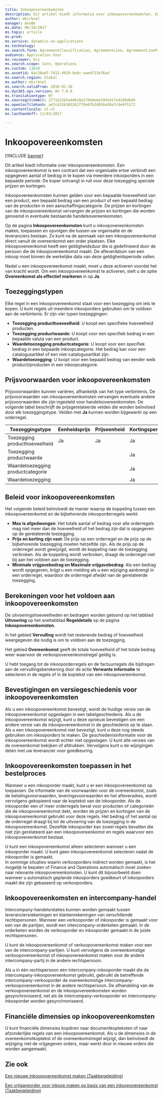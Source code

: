 ```yaml
---
title: Inkoopovereenkomsten
description: Dit artikel biedt informatie over inkoopovereenkomsten. Een inkoopovereenkomst is een contract dat een organisatie ertoe verbindt een opgegeven aantal of bedrag in te kopen via meerdere inkooporders in een bepaalde periode. De koper ontvangt in ruil voor deze toezegging speciale prijzen en kortingen.
author: mkirknel
manager: AnnBe
ms.date: 06/20/2017
ms.topic: article
ms.prod: 
ms.service: dynamics-ax-applications
ms.technology: 
ms.search.form: AgreementClassification, AgreementLine, AgreementLinePrompt, PurchAgreement, PurchAgreementCreate, PurchAgreementGenerateReleaseOrder, PurchAgreementHistory, PurchAgreementInvoiceJournal
audience: Application User
ms.reviewer: bis
ms.search.scope: Core, Operations
ms.custom: 11634
ms.assetid: 8ac20adf-7412-4929-be8c-aaedf23a76ad
ms.search.region: Global
ms.author: mkirknel
ms.search.validFrom: 2016-02-28
ms.dyn365.ops.version: AX 7.0.0
ms.translationtype: HT
ms.sourcegitcommit: 2771a31b5a4d418a27de0ebe1945d1fed2d8d6d6
ms.openlocfilehash: a47c631b265262f78e0fb3d956a98a7c9e9f5172
ms.contentlocale: nl-nl
ms.lasthandoff: 11/03/2017

---
```


# <a name="purchase-agreements"></a>Inkoopovereenkomsten

[!INCLUDE [banner](../includes/banner.md)]

Dit artikel biedt informatie over inkoopovereenkomsten. Een inkoopovereenkomst is een contract dat een organisatie ertoe verbindt een opgegeven aantal of bedrag in te kopen via meerdere inkooporders in een bepaalde periode. De koper ontvangt in ruil voor deze toezegging speciale prijzen en kortingen. 

Inkoopovereenkomsten kunnen gelden voor een bepaalde hoeveelheid van een product, een bepaald bedrag van een product of een bepaald bedrag van de producten in een aanschaffingscategorie. De prijzen en kortingen van de inkoopovereenkomst vervangen de prijzen en kortingen die worden genoemd in eventuele bestaande handelsovereenkomsten.  

Op de pagina **Inkoopovereenkomsten** kunt u inkoopovereenkomsten maken, toepassen en opvolgen die tussen uw organisatie en de leveranciers bestaan. Zo kunt na de aanmaak van een inkoopovereenkomst direct vanuit de overeenkomst een order plaatsen. Elke inkoopovereenkomst heeft een geldigheidsduur die is gedefinieerd door de persoon die de inkoopovereenkomst maakt. De afleverdatum van een inkoop moet binnen de werkelijke data van deze geldigheidsperiode vallen.  

Nadat u een inkoopovereenkomst maakt, moet u deze activeren voordat het van kracht wordt. Om een inkoopovereenkomst te activeren, stelt u de optie **Overeenkomst als effectief markeren** in op **Ja**.

## <a name="commitment-types"></a>Toezeggingstypen
Elke regel in een inkoopovereenkomst staat voor een toezegging om iets te kopen. U kunt regels uit meerdere inkooporders gebruiken om te voldoen aan de verbintenis. Er zijn vier typen toezeggingen:

-   **Toezegging producthoeveelheid**: U koopt een specifieke hoeveelheid producten.
-   **Toezegging productwaarde**: U koopt voor een specifiek bedrag in een bepaalde valuta van een product.
-   **Waardetoezegging productcategorie**: U koopt voor een specifiek bedrag in een bepaalde inkoopcategorie. Het bedrag kan voor een catalogusartikel of een niet-catalogusartikel zijn.
-   **Waardetoezegging**: U koopt voor een bepaald bedrag van eender welk product/producten in een inkoopcategorie.

## <a name="pricing-terms-for-purchase-agreements"></a>Prijsvoorwaarden voor inkoopovereenkomsten
Prijsvoorwaarden kunnen variëren, afhankelijk van het type verbintenis. De prijsvoorwaarden van inkoopovereenkomsten vervangen eventuele andere prijsvoorwaarden die zijn ingesteld voor handelsovereenkomsten. De volgende tabel beschrijft de prijsgerelateerde velden die worden beïnvloed door elk toezeggingstype. Velden met **Ja** kunnen worden bijgewerkt op een orderregel.

| Toezeggingstype                   | Eenheidsprijs | Prijseenheid | Kortingspercentage | Contantkortingsbedrag |
|-----------------------------------|------------|------------|------------------|----------------------|
| Toezegging producthoeveelheid       | Ja        | Ja        | Ja              | Ja                  |
| Toezegging productwaarde          |            |            | Ja              |                      |
| Waardetoezegging productcategorie |            |            | Ja              |                      |
| Waardetoezegging                  |            |            | Ja              |                      |

## <a name="policies-for-purchase-agreements"></a>Beleid voor inkoopovereenkomsten
Het volgende beleid beïnvloedt de manier waarop de koppeling tussen een inkoopovereenkomst en de bijbehorende inkooporderregels werkt:

-   **Max is afgedwongen**: Het totale aantal of bedrag voor alle orderregels mag niet meer dan de hoeveelheid of het bedrag zijn dat is opgegeven op de gerelateerde toezegging.
-   **Prijs en korting zijn vast**: De prijs op een orderregel en de prijs op de bijbehorende toezegging moeten hetzelfde zijn. Als de prijs op de orderregel wordt gewijzigd, wordt de koppeling naar de toezegging verbroken. Als de koppeling wordt verbroken, draagt de orderregel niet bij aan het voldoen aan de toezegging.
-   **Minimale vrijgavebedrag en Maximale vrijgavebedrag**: Als een bedrag wordt opgegeven, krijgt u een melding als u een wijziging aanbrengt in een orderregel, waardoor de orderregel afwijkt van de gerelateerde toezegging.

## <a name="fulfillment-calculations-for-purchase-agreements"></a>Berekeningen voor het voldoen aan inkoopovereenkomsten
De uitvoeringshoeveelheden en bedragen worden getoond op het tabblad **Uitvoering** op het sneltabblad **Regeldetails** op de pagina **Inkoopovereenkomsten**.  

In het gebied **Vervulling** wordt het resterende bedrag of hoeveelheid weergegeven die nodig is om te voldoen aan de toezegging.  

Het gebied **Overeenkomst** geeft de totale hoeveelheid of het totale bedrag weer waarvoor de verkoopovereenkomstregel geldig is.  

U hebt toegang tot de inkooporderregels en de factuurregels die bijdragen aan de vervullingsberekening door de actie **Verwante informatie** te selecteren in de regels of in de koptekst van een inkoopovereenkomst.

## <a name="confirmations-and-version-history-for-purchase-agreements"></a>Bevestigingen en versiegeschiedenis voor inkoopovereenkomsten
Als u een inkoopovereenkomst bevestigt, wordt de huidige versie van de inkoopovereenkomst opgeslagen in een tabelgeschiedenis. Als u de inkoopovereenkomst wijzigt, kunt u deze opnieuw bevestigen om een andere versie van de inkoopovereenkomst in de geschiedenis op te slaan. Als u een inkoopovereenkomst niet bevestigt, kunt u deze nog steeds gebruiken om inkooporders te maken. De geschiedenisinformatie voor de inkoopovereenkomst wordt echter niet opgeslagen. U kunt alle versies van de overeenkomst bekijken of afdrukken. Vervolgens kunt u de wijzigingen delen met uw leverancier voor goedkeuring.

## <a name="applying-purchase-agreements-in-the-ordering-process"></a>Inkoopovereenkomsten toepassen in het bestelproces
Wanneer u een inkooporder maakt, kunt u er een inkoopovereenkomst op toepassen. De informatie van de voorwaarden voor de overeenkomst, zoals de betalingsvoorwaarden, leveringsvoorwaarden en het afleveradres, wordt vervolgens gekopieerd naar de koptekst van de inkooporder. Als de inkooporder een of meer orderregels bevat voor producten of categorieën die de inkoopovereenkomst dekt, worden de prijzen en kortingen van de inkoopovereenkomst gebruikt voor deze regels. Het bedrag of het aantal op de orderregel draagt bij tot de uitvoering van de toezegging in de inkoopovereenkomst. Dezelfde inkooporder kan zowel regels bevatten die niet zijn gerelateerd aan een inkoopovereenkomst en regels waarvoor een inkoopovereenkomst bestaat.  

U kunt een inkoopovereenkomst alleen selecteren wanneer u een inkooporder maakt. U kunt geen inkoopovereenkomst selecteren nadat de inkooporder is gemaakt.  
In sommige situaties waarin verkooporders indirect worden gemaakt, is het mogelijk te bepalen of Finance and Operations automatisch moet zoeken naar relevante inkoopovereenkomsten. U kunt dit bijvoorbeeld doen wanneer u automatisch geplande inkooporders goedkeurt of inkooporders maakt die zijn gebaseerd op verkooporders.

## <a name="purchase-agreements-and-intercompany-trade"></a>Inkoopovereenkomsten en intercompany-handel
Intercompany-handelsrelaties kunnen worden gemaakt tussen leveranciersrekeningen en klantenrekeningen van verschillende rechtspersonen. Wanneer een verkooporder of inkooporder is gemaakt voor een van de partijen, wordt een intercompany-orderketen gemaakt. In de orderketen worden de verkooporder en inkooporder gemaakt in de juiste rechtspersonen.  

U kunt de inkoopovereenkomst of verkoopovereenkomst maken voor een van de intercompany-partijen. U kunt vervolgens de overeenkomstige verkoopovereenkomst of inkoopovereenkomst maken voor de andere intercompany-partij in de andere rechtspersoon.  

Als u in één rechtspersoon een intercompany-inkooporder maakt die de intercompany-inkoopovereenkomst gebruikt, gebruikt de betreffende intercompany-verkooporder de overeenkomstige intercompany-verkoopovereenkomst in de andere rechtspersoon. De afhandeling van de verkoopovereenkomst en de inkoopovereenkomsten worden gesynchroniseerd, net als de intercompany-verkooporder en intercompany-inkooporder worden gesynchroniseerd.

## <a name="financial-dimensions-on-purchase-agreements"></a>Financiële dimensies op inkoopovereenkomsten
U kunt financiële dimensies kopiëren naar documentkopteksten of naar afzonderlijke regels van een inkoopovereenkomst. Als u de dimensies in de overeenkomstkoptekst of de overeenkomstregel wijzigt, dan beïnvloedt de wijziging niet de vrijgegeven orders, maar werkt door in nieuwe orders die worden aangemaakt.

<a name="see-also"></a>Zie ook
--------

[Een nieuwe inkoopovereenkomst maken (Taakbegeleiding)](tasks/create-purchase-agreement.md)

[Een vrijgaveorder voor inkoop maken op basis van een inkoopovereenkomst (Taakbegeleiding)](tasks/create-purchase-release-order-purchase-agreement.md)




